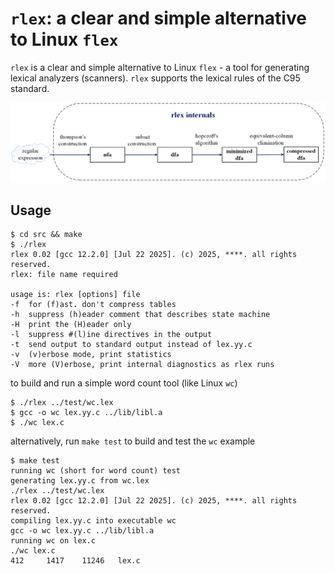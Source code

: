 `rlex`: a clear and simple alternative to Linux `flex`
===
`rlex` is a clear and simple alternative to Linux `flex` - a tool for generating lexical analyzers (scanners). `rlex` supports the lexical rules of the C95 standard.

![rlex internals](doc/rlex.png)

Usage
-----------
```
$ cd src && make
$ ./rlex
rlex 0.02 [gcc 12.2.0] [Jul 22 2025]. (c) 2025, ****. all rights reserved.
rlex: file name required

usage is: rlex [options] file
-f  for (f)ast. don't compress tables
-h  suppress (h)eader comment that describes state machine
-H  print the (H)eader only
-l  suppress #(l)ine directives in the output
-t  send output to standard output instead of lex.yy.c
-v  (v)erbose mode, print statistics
-V  more (V)erbose, print internal diagnostics as rlex runs
```


to build and run a simple word count tool (like Linux `wc`)
```
$ ./rlex ../test/wc.lex
$ gcc -o wc lex.yy.c ../lib/libl.a
$ ./wc lex.c
```

alternatively, run `make test` to build and test the `wc` example
```
$ make test
running wc (short for word count) test
generating lex.yy.c from wc.lex
./rlex ../test/wc.lex
rlex 0.02 [gcc 12.2.0] [Jul 22 2025]. (c) 2025, ****. all rights reserved.
compiling lex.yy.c into executable wc
gcc -o wc lex.yy.c ../lib/libl.a
running wc on lex.c
./wc lex.c
412     1417    11246   lex.c
```
